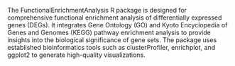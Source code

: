 The FunctionalEnrichmentAnalysis R package is designed for comprehensive functional enrichment analysis of differentially expressed genes (DEGs). It integrates Gene Ontology (GO) and Kyoto Encyclopedia of Genes and Genomes (KEGG) pathway enrichment analysis to provide insights into the biological significance of gene sets. The package uses established bioinformatics tools such as clusterProfiler, enrichplot, and ggplot2 to generate high-quality visualizations.
